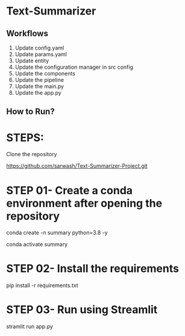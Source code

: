 # Text-Summarizer

## Workflows

1. Update config.yaml
2. Update params.yaml
3. Update entity
4. Update the configuration manager in src config
5. Update the components
6. Update the pipeline
7. Update the main.py
8. Update the app.py


## How to Run?
# STEPS:
Clone the repository

https://github.com/sarwash/Text-Summarizer-Project.git


# STEP 01- Create a conda environment after opening the repository

conda create -n summary python=3.8 -y

conda activate summary


# STEP 02- Install the requirements

pip install -r requirements.txt


# STEP 03- Run using Streamlit

stramlit run app.py